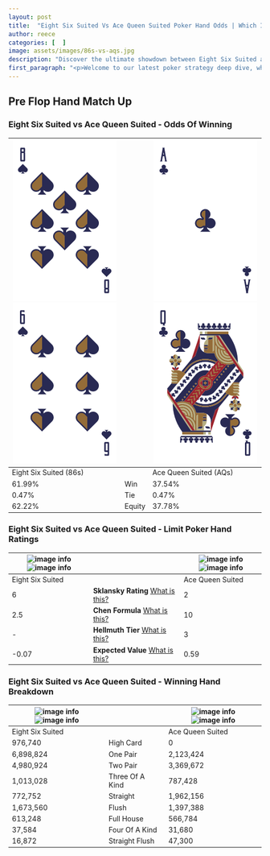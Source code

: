 ```yaml
---
layout: post
title:  "Eight Six Suited Vs Ace Queen Suited Poker Hand Odds | Which Is The Better Hand In Poker? A Complete Guide"
author: reece
categories: [  ]
image: assets/images/86s-vs-aqs.jpg
description: "Discover the ultimate showdown between Eight Six Suited and Ace Queen Suited in poker! Uncover the odds, strategies, and scenarios where one hand triumphs over the other. Get ready to up your poker game with this thrilling analysis."
first_paragraph: "<p>Welcome to our latest poker strategy deep dive, where we're pitting two distinct hands against each other in a high-stakes showdown: Eight Six Suited vs Ace Queen Suited.</p><p>In the dynamic world of poker, every decision counts, and knowing which hand holds the upper hand is key to your success at the table.</p><p>In this article, we'll dissect these two hands, explore the scenarios where one dominates the other, and equip you with the knowledge to make strategic choices that can tip the odds in your favor.</p><p>Get ready to unravel the intriguing dynamics of these poker hands and elevate your game to new heights.</p>"
---
```




[comment]: # (sp0)

## Pre Flop Hand Match Up

<div class="table hand-ratings" markdown="1"> 



### Eight Six Suited vs Ace Queen Suited - Odds Of Winning


    
| ![image info](assets/images/hand1/8.png) ![image info](assets/images/hand1/6.png) |  | ![image info](assets/images/hand2/a.png) ![image info](assets/images/hand2/q.png) |
| -------- | -------- | -------- |
| Eight Six Suited (86s) |  | Ace Queen Suited (AQs) |
| 61.99% | Win | 37.54% |
| 0.47% | Tie | 0.47% |
| 62.22% | Equity | 37.78% |




[comment]: # (sp1)



### Eight Six Suited vs Ace Queen Suited - Limit Poker Hand Ratings


    
| ![image info](https://www.riverpairs.com/assets/images/hand1/8.png) ![image info](https://www.riverpairs.com/assets/images/hand1/6.png) |  | ![image info](https://www.riverpairs.com/assets/images/hand2/a.png) ![image info](https://www.riverpairs.com/assets/images/hand2/q.png) |
| -------- | -------- | -------- |
| Eight Six Suited |  | Ace Queen Suited |
| 6 | **Sklansky Rating** [What is this?](/sklansky-rating-explained) | 2 |
| 2.5 | **Chen Formula** [What is this?](/chen-formula-explained) | 10 |
| - | **Hellmuth Tier** [What is this?](/Hellmuth-tier-explained) | 3 |
| -0.07 | **Expected Value** [What is this?](/expected-value-explained) | 0.59 |




[comment]: # (sp2)



### Eight Six Suited vs Ace Queen Suited - Winning Hand Breakdown


    
| ![image info](https://www.riverpairs.com/assets/images/hand1/8.png) ![image info](https://www.riverpairs.com/assets/images/hand1/6.png) |  | ![image info](https://www.riverpairs.com/assets/images/hand2/a.png) ![image info](https://www.riverpairs.com/assets/images/hand2/q.png) |
| -------- | -------- | -------- |
| Eight Six Suited |  | Ace Queen Suited |
| 976,740 | High Card | 0 |
| 6,898,824 | One Pair | 2,123,424 |
| 4,980,924 | Two Pair | 3,369,672 |
| 1,013,028 | Three Of A Kind | 787,428 |
| 772,752 | Straight | 1,962,156 |
| 1,673,560 | Flush | 1,397,388 |
| 613,248 | Full House | 566,784 |
| 37,584 | Four Of A Kind | 31,680 |
| 16,872 | Straight Flush | 47,300 |




[comment]: # (sp3)



</div>

[comment]: # (sp4)



[comment]: # (sp5)

